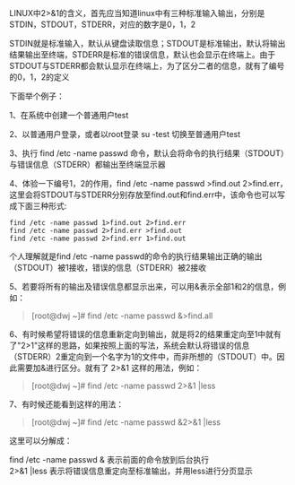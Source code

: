 LINUX中2>&1的含义，首先应当知道linux中有三种标准输入输出，分别是STDIN，STDOUT，STDERR，对应的数字是0，1，2

STDIN就是标准输入，默认从键盘读取信息；STDOUT是标准输出，默认将输出结果输出至终端，STDERR是标准的错误信息，默认也会显示在终端上。由于STDOUT与STDERR都会默认显示在终端上，为了区分二者的信息，就有了编号的0，1，2的定义

下面举个例子：

1、在系统中创建一个普通用户test

2、以普通用户登录，或者以root登录 su -test 切换至普通用户test

3、执行 find /etc -name passwd 命令，默认会将命令的执行结果（STDOUT）与错误信息（STDERR）都输出至终端显示器

4、体验一下编号1，2的作用，find /etc -name passwd >find.out 2>find.err，这里会将STDOUT与STDERR分别存放至find.out和find.err中，该命令也可以写成下面三种形式:
```
find /etc -name passwd 1>find.out 2>find.err
find /etc -name passwd 2>find.err >find.out
find /etc -name passwd 2>find.err 1>find.out
```
个人理解就是find /etc -name passwd的命令的执行结果输出正确的输出（STDOUT）被1接收，错误的信息（STDERR）被2接收

5、若要将所有的输出及错误信息都显示出来，可以用&表示全部1和2的信息，例如：
>[root@dwj ~]# find /etc -name passwd &>find.all

6、有时候希望将错误的信息重新定向到输出，就是将2的结果重定向至1中就有了"2>1"这样的思路，如果按照上面的写法，系统会默认将错误的信息（STDERR）2重定向到一个名字为1的文件中，而非所想的（STDOUT）中。因此需要加&进行区分。就有了 2>&1 这样的用法，例如：
>[root@dwj ~]# find /etc -name passwd 2>&1 |less

7、有时候还能看到这样的用法：
>[root@dwj ~]# find /etc -name passwd &2>&1 |less

这里可以分解成：

find /etc -name passwd &    表示前面的命令放到后台执行  <br>
2>&1 |less   表示将错误信息重定向至标准输出，并用less进行分页显示
